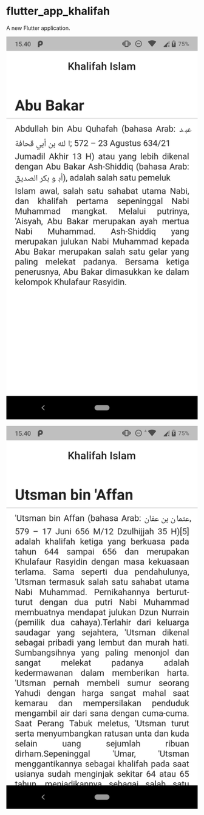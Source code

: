 # flutter_app_khalifah

A new Flutter application.

![screenshot](Screenshot_20210225-154017.png)

![screenshot](Screenshot_20210225-154023.png)
